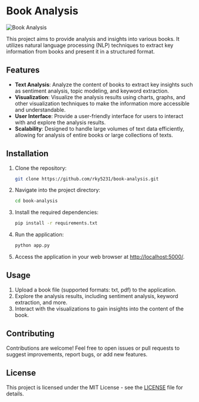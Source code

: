 # Book Analysis

![Book Analysis](https://github.com/rky5231/book-analysis/blob/main/book-analysis-screenshot.png)

This project aims to provide analysis and insights into various books. It utilizes natural language processing (NLP) techniques to extract key information from books and present it in a structured format.

## Features

- **Text Analysis**: Analyze the content of books to extract key insights such as sentiment analysis, topic modeling, and keyword extraction.
- **Visualization**: Visualize the analysis results using charts, graphs, and other visualization techniques to make the information more accessible and understandable.
- **User Interface**: Provide a user-friendly interface for users to interact with and explore the analysis results.
- **Scalability**: Designed to handle large volumes of text data efficiently, allowing for analysis of entire books or large collections of texts.

## Installation

1. Clone the repository:

    ```bash
    git clone https://github.com/rky5231/book-analysis.git
    ```

2. Navigate into the project directory:

    ```bash
    cd book-analysis
    ```

3. Install the required dependencies:

    ```bash
    pip install -r requirements.txt
    ```

4. Run the application:

    ```bash
    python app.py
    ```

5. Access the application in your web browser at [http://localhost:5000/](http://localhost:5000/).

## Usage

1. Upload a book file (supported formats: txt, pdf) to the application.
2. Explore the analysis results, including sentiment analysis, keyword extraction, and more.
3. Interact with the visualizations to gain insights into the content of the book.

## Contributing

Contributions are welcome! Feel free to open issues or pull requests to suggest improvements, report bugs, or add new features.

## License

This project is licensed under the MIT License - see the [LICENSE](https://github.com/rky5231/book-analysis/blob/main/LICENSE) file for details.
